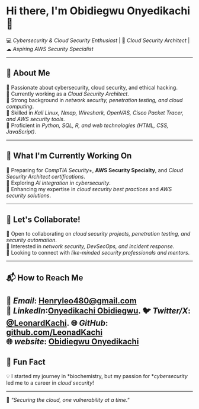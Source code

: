 # Hi there, I'm Obidiegwu Onyedikachi 👋  

💻 *Cybersecurity & Cloud Security Enthusiast* | 🔐 *Cloud Security Architect* | ☁ *Aspiring AWS Security Specialist*  

---

## 🚀 About Me  
🔹 Passionate about cybersecurity, cloud security, and ethical hacking.  
🔹 Currently working as a *Cloud Security Architect*.  
🔹 Strong background in *network security, penetration testing, and cloud computing*.  
🔹 Skilled in *Kali Linux, Nmap, Wireshark, OpenVAS, Cisco Packet Tracer, and AWS security tools*.  
🔹 Proficient in *Python, SQL, R, and web technologies (HTML, CSS, JavaScript)*.  

---

## 🎯 What I'm Currently Working On  
🔹 Preparing for *CompTIA Security+*, **AWS Security Specialty**, and *Cloud Security Architect certifications*.  
🔹 Exploring *AI integration in cybersecurity*.  
🔹 Enhancing my expertise in *cloud security best practices* and *AWS security solutions*.  

---

## 🤝 Let's Collaborate!  
🔹 Open to collaborating on *cloud security projects, penetration testing, and security automation*.  
🔹 Interested in *network security, DevSecOps, and incident response*.  
🔹 Looking to connect with *like-minded security professionals and mentors*.  

---

## 📬 How to Reach Me  
📧 *Email*: Henryleo480@gmail.com  
🔗 *LinkedIn*:[Onyedikachi Obidiegwu](https://www.linkedin.com/in/onyedikachi-obidiegwu-17068b238).
🐦 *Twitter/X*: [@LeonardKachi](https://x.com/leonard_kachi). 
🌐 *GitHub*: [github.com/LeonadKachi](https://github.com/LeonadKachi)  
🌐 *website*: [Obidiegwu Onyedikachi](https://leonardkachi.github.io/personal-website/)
---

## 📌 Fun Fact  
💡 I started my journey in *biochemistry, but my passion for **cybersecurity* led me to a career in *cloud security*!  

---

🔐 *"Securing the cloud, one vulnerability at a time."*
